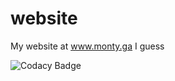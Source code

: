 # website
My website at www.monty.ga I guess

![Codacy Badge](https://app.codacy.com/project/badge/Grade/a5e0dc60fed44b5ab7e2a1909513ab8f)
